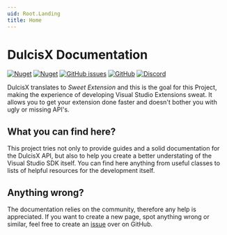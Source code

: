 ```yaml
---
uid: Root.Landing
title: Home
---
```


# DulcisX Documentation

<a href="https://www.nuget.org/packages/DulcisX"><img alt="Nuget" src="https://img.shields.io/nuget/v/DulcisX"></a> <a href="https://www.nuget.org/packages/DulcisX"><img alt="Nuget" src="https://img.shields.io/nuget/dt/DulcisX"></a> <a href="https://github.com/TwentyFourMinutes/DulcisX/issues"><img alt="GitHub issues" src="https://img.shields.io/github/issues-raw/TwentyFourMinutes/DulcisX"></a> <a href="https://github.com/TwentyFourMinutes/DulcisX/blob/master/LICENSE"><img alt="GitHub" src="https://img.shields.io/github/license/TwentyFourMinutes/DulcisX"></a> <a href="https://discordapp.com/invite/EYKxkce"><img alt="Discord" src="https://discordapp.com/api/guilds/275377268728135680/widget.png"></a>

DulcisX translates to _Sweet Extension_ and this is the goal for this Project, making the experience of developing Visual Studio Extensions sweat. It allows you to get your extension done faster and doesn't bother you with ugly or missing API's.

## What you can find here?

This project tries not only to provide guides and a solid documentation for the DulcisX API, but also to help you create a better understating of the Visual Studio SDK itself. You can find here anything from useful classes to lists of helpful resources for the development itself. 

## Anything wrong?

The documentation relies on the community, therefore any help is appreciated. If you want to create a new page, spot anything wrong or similar, feel free to create an [issue](https://github.com/TwentyFourMinutes/DulcisX/issues/new/choose) over on GitHub.